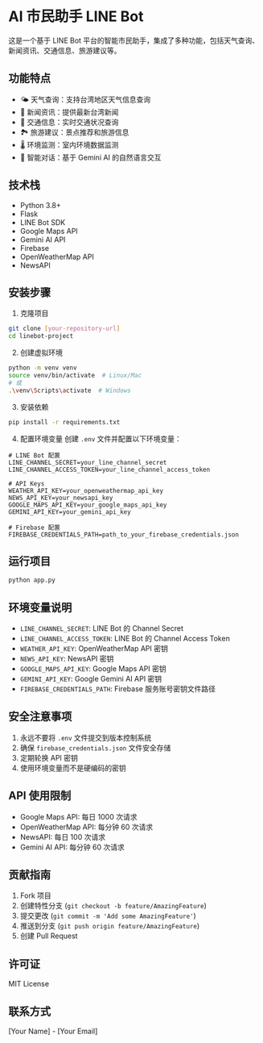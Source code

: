 # AI 市民助手 LINE Bot

这是一个基于 LINE Bot 平台的智能市民助手，集成了多种功能，包括天气查询、新闻资讯、交通信息、旅游建议等。

## 功能特点

- 🌤️ 天气查询：支持台湾地区天气信息查询
- 📰 新闻资讯：提供最新台湾新闻
- 🚗 交通信息：实时交通状况查询
- 🏞️ 旅游建议：景点推荐和旅游信息
- 🌡️ 环境监测：室内环境数据监测
- 💬 智能对话：基于 Gemini AI 的自然语言交互

## 技术栈

- Python 3.8+
- Flask
- LINE Bot SDK
- Google Maps API
- Gemini AI API
- Firebase
- OpenWeatherMap API
- NewsAPI

## 安装步骤

1. 克隆项目
```bash
git clone [your-repository-url]
cd linebot-project
```

2. 创建虚拟环境
```bash
python -m venv venv
source venv/bin/activate  # Linux/Mac
# 或
.\venv\Scripts\activate  # Windows
```

3. 安装依赖
```bash
pip install -r requirements.txt
```

4. 配置环境变量
创建 `.env` 文件并配置以下环境变量：
```env
# LINE Bot 配置
LINE_CHANNEL_SECRET=your_line_channel_secret
LINE_CHANNEL_ACCESS_TOKEN=your_line_channel_access_token

# API Keys
WEATHER_API_KEY=your_openweathermap_api_key
NEWS_API_KEY=your_newsapi_key
GOOGLE_MAPS_API_KEY=your_google_maps_api_key
GEMINI_API_KEY=your_gemini_api_key

# Firebase 配置
FIREBASE_CREDENTIALS_PATH=path_to_your_firebase_credentials.json
```

## 运行项目

```bash
python app.py
```

## 环境变量说明

- `LINE_CHANNEL_SECRET`: LINE Bot 的 Channel Secret
- `LINE_CHANNEL_ACCESS_TOKEN`: LINE Bot 的 Channel Access Token
- `WEATHER_API_KEY`: OpenWeatherMap API 密钥
- `NEWS_API_KEY`: NewsAPI 密钥
- `GOOGLE_MAPS_API_KEY`: Google Maps API 密钥
- `GEMINI_API_KEY`: Google Gemini AI API 密钥
- `FIREBASE_CREDENTIALS_PATH`: Firebase 服务账号密钥文件路径

## 安全注意事项

1. 永远不要将 `.env` 文件提交到版本控制系统
2. 确保 `firebase_credentials.json` 文件安全存储
3. 定期轮换 API 密钥
4. 使用环境变量而不是硬编码的密钥

## API 使用限制

- Google Maps API: 每日 1000 次请求
- OpenWeatherMap API: 每分钟 60 次请求
- NewsAPI: 每日 100 次请求
- Gemini AI API: 每分钟 60 次请求

## 贡献指南

1. Fork 项目
2. 创建特性分支 (`git checkout -b feature/AmazingFeature`)
3. 提交更改 (`git commit -m 'Add some AmazingFeature'`)
4. 推送到分支 (`git push origin feature/AmazingFeature`)
5. 创建 Pull Request

## 许可证

MIT License

## 联系方式

[Your Name] - [Your Email] 